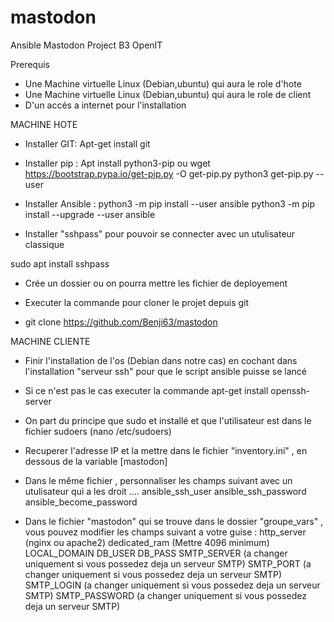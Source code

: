 # mastodon
Ansible Mastodon Project B3 OpenIT

Prerequis

- Une Machine virtuelle Linux (Debian,ubuntu) qui aura le role d'hote
- Une Machine virtuelle Linux (Debian,ubuntu) qui aura le role de client
- D'un accés a  internet pour l'installation

MACHINE HOTE 


- Installer GIT:
Apt-get install git

- Installer pip :
Apt install python3-pip
ou
wget https://bootstrap.pypa.io/get-pip.py -O get-pip.py python3 get-pip.py --user

- Installer Ansible :
	python3 -m pip install --user ansible 
	python3 -m pip install --upgrade --user ansible
- Installer "sshpass" pour pouvoir se connecter avec un utulisateur classique

sudo apt install sshpass 

- Crée un dossier ou on pourra mettre les fichier de deployement

- Executer la commande pour cloner le projet depuis git
- git clone https://github.com/Benji63/mastodon 

MACHINE CLIENTE


- Finir l'installation de l'os (Debian dans notre cas) en cochant dans l'installation "serveur ssh" pour que le script ansible puisse se lancé

- Si ce n'est pas le cas executer la commande
apt-get install openssh-server

- On part du principe que sudo et installé et que l'utilisateur est dans le fichier sudoers (nano /etc/sudoers)

- Recuperer l'adresse IP et la mettre dans le fichier "inventory.ini" , en dessous de la variable [mastodon]

- Dans le même fichier , personnaliser les champs suivant avec un utulisateur qui a les droit ....
ansible_ssh_user 
ansible_ssh_password 
ansible_become_password

- Dans le fichier "mastodon" qui se trouve dans le dossier "groupe_vars" , vous pouvez modifier les champs suivant a votre guise : 
http_server (nginx ou apache2)
dedicated_ram (Mettre 4096 minimum)
LOCAL_DOMAIN
DB_USER
DB_PASS
SMTP_SERVER (a changer uniquement si vous possedez deja un serveur SMTP)
SMTP_PORT (a changer uniquement si vous possedez deja un serveur SMTP)
SMTP_LOGIN (a changer uniquement si vous possedez deja un serveur SMTP)
SMTP_PASSWORD (a changer uniquement si vous possedez deja un serveur SMTP)
